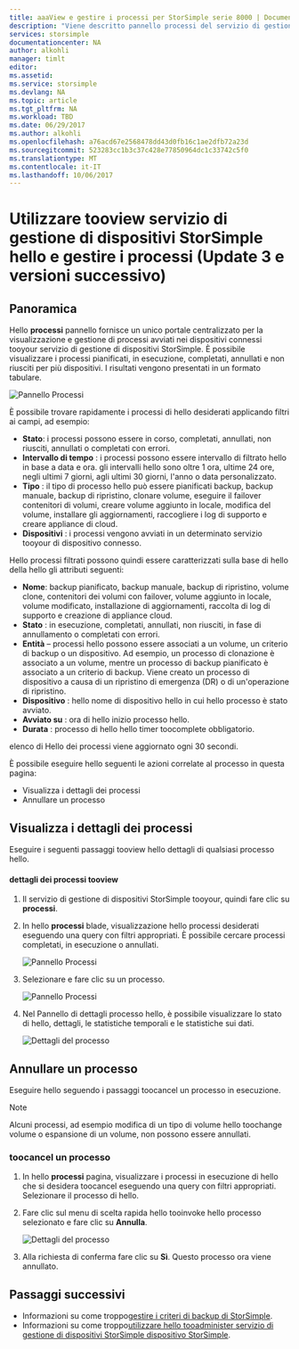 ```yaml
---
title: aaaView e gestire i processi per StorSimple serie 8000 | Documenti Microsoft
description: "Viene descritto pannello processi del servizio di gestione di dispositivi StorSimple hello e come toouse è tootrack recenti, corrente e pianificate i processi di backup."
services: storsimple
documentationcenter: NA
author: alkohli
manager: timlt
editor: 
ms.assetid: 
ms.service: storsimple
ms.devlang: NA
ms.topic: article
ms.tgt_pltfrm: NA
ms.workload: TBD
ms.date: 06/29/2017
ms.author: alkohli
ms.openlocfilehash: a76acd67e2568478dd43d0fb16c1ae2dfb72a23d
ms.sourcegitcommit: 523283cc1b3c37c428e77850964dc1c33742c5f0
ms.translationtype: MT
ms.contentlocale: it-IT
ms.lasthandoff: 10/06/2017
---
```

# <a name="use-hello-storsimple-device-manager-service-tooview-and-manage-jobs-update-3-and-later"></a>Utilizzare tooview servizio di gestione di dispositivi StorSimple hello e gestire i processi (Update 3 e versioni successivo)

## <a name="overview"></a>Panoramica
Hello **processi** pannello fornisce un unico portale centralizzato per la visualizzazione e gestione di processi avviati nei dispositivi connessi tooyour servizio di gestione di dispositivi StorSimple. È possibile visualizzare i processi pianificati, in esecuzione, completati, annullati e non riusciti per più dispositivi. I risultati vengono presentati in un formato tabulare.

![Pannello Processi](./media/storsimple-8000-manage-jobs-u2/jobs1.png)

È possibile trovare rapidamente i processi di hello desiderati applicando filtri ai campi, ad esempio:

* **Stato**: i processi possono essere in corso, completati, annullati, non riusciti, annullati o completati con errori.
* **Intervallo di tempo** : i processi possono essere intervallo di filtrato hello in base a data e ora. gli intervalli hello sono oltre 1 ora, ultime 24 ore, negli ultimi 7 giorni, agli ultimi 30 giorni, l'anno o data personalizzato.
* **Tipo** : il tipo di processo hello può essere pianificati backup, backup manuale, backup di ripristino, clonare volume, eseguire il failover contenitori di volumi, creare volume aggiunto in locale, modifica del volume, installare gli aggiornamenti, raccogliere i log di supporto e creare appliance di cloud.
* **Dispositivi** : i processi vengono avviati in un determinato servizio tooyour di dispositivo connesso.
  
Hello processi filtrati possono quindi essere caratterizzati sulla base di hello della hello gli attributi seguenti:
  
* **Nome**: backup pianificato, backup manuale, backup di ripristino, volume clone, contenitori dei volumi con failover, volume aggiunto in locale, volume modificato, installazione di aggiornamenti, raccolta di log di supporto e creazione di appliance cloud.
* **Stato** : in esecuzione, completati, annullati, non riusciti, in fase di annullamento o completati con errori.
* **Entità** – processi hello possono essere associati a un volume, un criterio di backup o un dispositivo. Ad esempio, un processo di clonazione è associato a un volume, mentre un processo di backup pianificato è associato a un criterio di backup. Viene creato un processo di dispositivo a causa di un ripristino di emergenza (DR) o di un'operazione di ripristino.
* **Dispositivo** : hello nome di dispositivo hello in cui hello processo è stato avviato.
* **Avviato su** : ora di hello inizio processo hello.
* **Durata** : processo di hello hello timer toocomplete obbligatorio.

elenco di Hello dei processi viene aggiornato ogni 30 secondi.

È possibile eseguire hello seguenti le azioni correlate al processo in questa pagina:

* Visualizza i dettagli dei processi
* Annullare un processo

## <a name="view-job-details"></a>Visualizza i dettagli dei processi
Eseguire i seguenti passaggi tooview hello dettagli di qualsiasi processo hello.

#### <a name="tooview-job-details"></a>dettagli dei processi tooview
1. Il servizio di gestione di dispositivi StorSimple tooyour, quindi fare clic su **processi**.

2. In hello **processi** blade, visualizzazione hello processi desiderati eseguendo una query con filtri appropriati. È possibile cercare processi completati, in esecuzione o annullati.

    ![Pannello Processi](./media/storsimple-8000-manage-jobs-u2/jobs1.png)

2. Selezionare e fare clic su un processo.

    ![Pannello Processi](./media/storsimple-8000-manage-jobs-u2/jobs3.png)

3. Nel Pannello di dettagli processo hello, è possibile visualizzare lo stato di hello, dettagli, le statistiche temporali e le statistiche sui dati.
   
    ![Dettagli del processo](./media/storsimple-8000-manage-jobs-u2/jobs4.png)

## <a name="cancel-a-job"></a>Annullare un processo
Eseguire hello seguendo i passaggi toocancel un processo in esecuzione.

> [!NOTE]
> Alcuni processi, ad esempio modifica di un tipo di volume hello toochange volume o espansione di un volume, non possono essere annullati.


### <a name="toocancel-a-job"></a>toocancel un processo
1. In hello **processi** pagina, visualizzare i processi in esecuzione di hello che si desidera toocancel eseguendo una query con filtri appropriati. Selezionare il processo di hello.

2. Fare clic sul menu di scelta rapida hello tooinvoke hello processo selezionato e fare clic su **Annulla**.

    ![Dettagli del processo](./media/storsimple-8000-manage-jobs-u2/jobs2.png)

3. Alla richiesta di conferma fare clic su **Sì**. Questo processo ora viene annullato.

## <a name="next-steps"></a>Passaggi successivi
* Informazioni su come troppo[gestire i criteri di backup di StorSimple](storsimple-8000-manage-backup-policies-u2.md).
* Informazioni su come troppo[utilizzare hello tooadminister servizio di gestione di dispositivi StorSimple dispositivo StorSimple](storsimple-8000-manager-service-administration.md).

